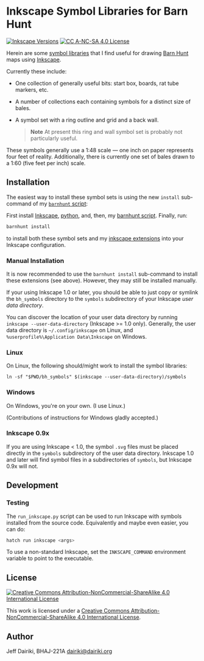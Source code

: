 # Inkscape Symbol Libraries for Barn Hunt

[![Inkscape Versions](https://img.shields.io/badge/Inkscape-0.9x%E2%80%931.2-blue.svg?logo=inkscape)](https://inkscape.org/)
[![CC A-NC-SA 4.0 License](https://img.shields.io/badge/license-A--NC--SA%204.0-blue?logo=creativecommons)](http://creativecommons.org/licenses/by-nc-sa/4.0/)

Herein are some [symbol libraries][] that I find useful for drawing
[Barn Hunt][] maps using [Inkscape][].

Currently these include:

- One collection of generally useful bits: start box, boards, rat tube
  markers, etc.

- A number of collections each containing symbols for a distinct size
  of bales.

- A symbol set with a ring outline and grid and a back wall.

  > **Note** At present this ring and wall symbol set is probably not
  > particularly useful.

These symbols generally use a 1:48 scale — one inch on paper
represents four feet of reality.  Additionally, there is currently one
set of bales drawn to a 1:60 (five feet per inch) scale.

## Installation

The easiest way to install these symbol sets is using the new `install`
sub-command of my [`barnhunt`
script](https://github.com/barnhunt/barnhunt):

First install [Inkscape](https://inkscape.org),
[python](https://python.org), and, then,
my [barnhunt script](https://github.com/barnhunt/barnhunt#installation).
Finally, run:

```sh
barnhunt install
```

to install both these symbol sets and my [inkscape
extensions](https://github.com/barnhunt/inkex-bh) into your Inkscape
configuration.

### Manual Installation

It is now recommended to use the `barnhunt install` sub-command to
install these extensions (see above).  However, they may still be
installed manually.

If your using Inkscape 1.0 or later, you should be able to just copy or symlink the `bh_symbols` directory to the `symbols` subdirectory of your Inkscape _user data directory_.

You can discover the location of your user data directory by running `inkscape --user-data-directory` (Inkscape >= 1.0 only).  Generally, the user data directory is `~/.config/inkscape` on Linux, and `%userprofile%\Application Data\Inkscape` on Windows.

### Linux

On Linux, the following should/might work to install the symbol libraries:
```
ln -sf "$PWD/bh_symbols" $(inkscape --user-data-directory)/symbols
```

### Windows

On Windows, you're on your own.  (I use Linux.)

(Contributions of instructions for Windows gladly accepted.)


### Inkscape 0.9x

If you are using Inkscape < 1.0, the symbol `.svg` files must be placed directly in the `symbols` subdirectory of the user data directory.  Inkscape 1.0 and later will find symbol files in a subdirectories of `symbols`, but Inkscape 0.9x will not.

## Development

### Testing

The `run_inkscape.py` script can be used to run Inkscape with symbols installed from
the source code.  Equivalently and maybe even easier, you can do:

```sh
hatch run inkscape <args>
```

To use a non-standard Inkscape, set the `INKSCAPE_COMMAND` environment
variable to point to the executable.


## License

[![Creative Commons Attribution-NonCommercial-ShareAlike 4.0 International License](https://i.creativecommons.org/l/by-nc-sa/4.0/88x31.png)][cc a-nc-sa]

This work is licensed under a [Creative Commons Attribution-NonCommercial-ShareAlike 4.0 International License][cc a-nc-sa].


## Author

Jeff Dairiki, BHAJ-221A <dairiki@dairiki.org>


[Inkscape]: https://inkscape.org/ (The Inkscape home page)
[Barn Hunt]: https://www.barnhunt.com/ (Barn Hunt — a fabulous sport for dogs)
[symbol libraries]: https://wiki.inkscape.org/wiki/SymbolsDialog#Symbol_Libraries
(Terse and outdated information on Inkscape Symbol Libraries)
[cc a-nc-sa]: http://creativecommons.org/licenses/by-nc-sa/4.0/
(Creative Commons A-NC-SA 4.0 License)
